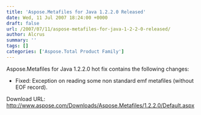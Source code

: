 ```yaml
---
title: 'Aspose.Metafiles for Java 1.2.2.0 Released'
date: Wed, 11 Jul 2007 18:24:00 +0000
draft: false
url: /2007/07/11/aspose-metafiles-for-java-1-2-2-0-released/
author: Alcrus
summary: ''
tags: []
categories: ['Aspose.Total Product Family']
---
```


Aspose.Metafiles for Java 1.2.2.0 hot fix contains the following changes:  

*   Fixed: Exception on reading some non standard emf metafiles (without EOF record).

Download URL: http://www.aspose.com/Downloads/Aspose.Metafiles/1.2.2.0/Default.aspx








